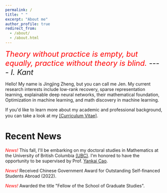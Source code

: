 ```yaml
---
permalink: /
title: " "
excerpt: "About me"
author_profile: true
redirect_from: 
  - /about/
  - /about.html
---
```

*<font size=5> <font color=red> Theory without practice is empty, but equally, practice without theory is blind. </font> ---- I. Kant </font>*

Hello! My name is Jingjing Zheng, but you can call me Jen. My current research interests include low-rank recovery, sparse representation learning, explainable deep neural networks, their mathematical foundation, Optimization in machine learning, and math discovery in machine learning. 


If you'd like to learn more about my academic and professional background, you can take a look at my [[Curriculum Vitae]](https://github.com/jzheng20/jzheng20.github.io/tree/master/files/CV-JingjingZheng.pdf).　


Recent News
===========================
*<font color=red> News! </font>* This fall, I'll be embarking on my doctoral studies in Mathematics at the University of British Columbia [(UBC)](https://www.ubc.ca/). I'm honored to have the opportunity to be supervised by Prof. [Yankai Cao](https://chbe.ubc.ca/yankai-cao/).


*<font color=red> News! </font>* Received Chinese Government Award for Outstanding Self-financed Students Abroad (2022). 

*<font color=red> News! </font>* Awarded the title "Fellow of the School of Graduate Studies". 





 


 

